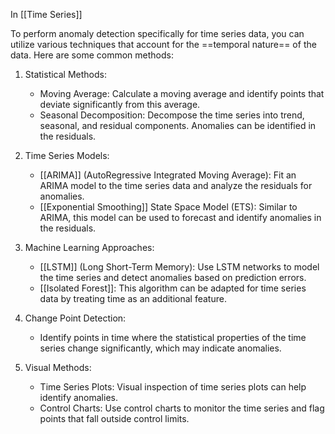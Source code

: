 In [[Time Series]] 

To perform anomaly detection specifically for time series data, you can utilize various techniques that account for the ==temporal nature== of the data. Here are some common methods:

1. Statistical Methods:
   - Moving Average: Calculate a moving average and identify points that deviate significantly from this average.
   - Seasonal Decomposition: Decompose the time series into trend, seasonal, and residual components. Anomalies can be identified in the residuals.

2. Time Series Models:
   - [[ARIMA]] (AutoRegressive Integrated Moving Average): Fit an ARIMA model to the time series data and analyze the residuals for anomalies.
   - [[Exponential Smoothing]] State Space Model (ETS): Similar to ARIMA, this model can be used to forecast and identify anomalies in the residuals.

3. Machine Learning Approaches:
   - [[LSTM]] (Long Short-Term Memory): Use LSTM networks to model the time series and detect anomalies based on prediction errors.
   - [[Isolated Forest]]: This algorithm can be adapted for time series data by treating time as an additional feature.

4. Change Point Detection:
   - Identify points in time where the statistical properties of the time series change significantly, which may indicate anomalies.

5. Visual Methods:
   - Time Series Plots: Visual inspection of time series plots can help identify anomalies.
   - Control Charts: Use control charts to monitor the time series and flag points that fall outside control limits.
